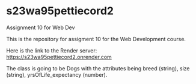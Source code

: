 # s23wa95pettiecord2
Assignment 10 for Web Dev


This is the repository for assigment 10 for the Web Development course.

Here is the link to the Render server: https://s23wa95pettiecord2.onrender.com


The class is going to be Dogs with the attributes being breed (string), size (string), yrsOfLife_expectancy (number).
